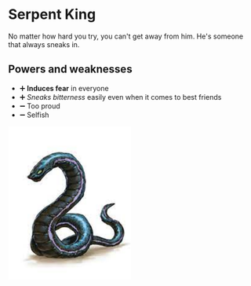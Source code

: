 # Serpent King

No matter how hard you try, you can't get away from him. He's someone that always sneaks in. 

## Powers and weaknesses

- ➕ **Induces fear** in everyone
- ➕ _Sneaks bitterness_ easily even when it comes to best friends
- ➖ Too proud
- ➖ Selfish

[<img src="../Images/SerpentKing.jpg" width="250"/>](../Images/SerpentKing.jpg)